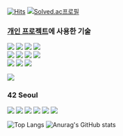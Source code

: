 [![Hits](https://hits.seeyoufarm.com/api/count/incr/badge.svg?url=https%3A%2F%2Fgithub.com%2Feezn%2Fhit-counter&count_bg=%2379C83D&title_bg=%23555555&icon=github.svg&icon_color=%23E7E7E7&title=Github&edge_flat=false)](https://hits.seeyoufarm.com)
[![Solved.ac프로필](http://mazassumnida.wtf/api/mini/generate_badge?boj=pplaneoo)](https://solved.ac/pplaneoo)


### [개인 프로젝트](https://github.com/eezn/spring-mini-todo)에 사용한 기술
<img src="https://img.shields.io/badge/Java-007396?style=flat&logo=java&logoColor=white"> <img src="https://img.shields.io/badge/Spring-6DB33F?style=flat&logo=spring&logoColor=white"> <img src="https://img.shields.io/badge/SpringBoot-6DB33F?style=flat&logo=springboot&logoColor=white"> <img src="https://img.shields.io/badge/JdbcTemplate-4E7C9D?style=flat&logo=jdbctemplate&logoColor=white"> </br>
<img src="https://img.shields.io/badge/H2 Database-1C20F7?style=flat&logo=H2&logoColor=white"> <img src="https://img.shields.io/badge/MariaDB-003545?style=flat&logo=MariaDB&logoColor=white"> <img src="https://img.shields.io/badge/MySQL-4479A1?style=flat&logo=MySQL&logoColor=white"> <img src="https://img.shields.io/badge/Docker-2496ED?style=flat&logo=Docker&logoColor=white"> </br>
<img src="https://img.shields.io/badge/Thymeleaf-005F0F?style=flat&logo=thymeleaf&logoColor=white"> <img src="https://img.shields.io/badge/HTML5-E34F26?style=flat&logo=html5&logoColor=white"> <img src="https://img.shields.io/badge/CSS3-1572B6?style=flat&logo=CSS3&logoColor=white">

<img src="https://img.shields.io/badge/Amazon EC2-232F3E?style=flat&logo=Amazon AWS&logoColor=white"> 
<!-- Docker <img src="https://img.shields.io/badge/Docker-2496ED?style=flat&logo=Docker&logoColor=white"> -->

### 42 Seoul
<img src="https://img.shields.io/badge/Seoul-000000?style=flat&logo=42&logoColor=white"> <img src="https://img.shields.io/badge/Linux-FCC624?style=flat&logo=linux&logoColor=black"> <img src="https://img.shields.io/badge/Bash-4EAA25?style=flat&logo=gnubash&logoColor=white"> <img src="https://img.shields.io/badge/Vim-019733?style=flat&logo=Vim&logoColor=white"> <img src="https://img.shields.io/badge/C-00599C?style=flat"> <img src="https://img.shields.io/badge/CPP-00599C?style=flat">


![Top Langs](https://github-readme-stats.vercel.app/api/top-langs/?username=eezn&layout=compact&hide=objective-c,roff&langs_count=6&hide_title=true&card_width=445)
![Anurag's GitHub stats](https://github-readme-stats.vercel.app/api?username=eezn&show_icons=true)


<!--
Python <img src="https://img.shields.io/badge/Python-3776AB?style=flat&logo=python&logoColor=white"> 
Django <img src="https://img.shields.io/badge/Django-092E20?style=flat&logo=django&logoColor=white">

Tailwind CSS <img src="https://img.shields.io/badge/Tailwind CSS-06B6D4?style=flat&logo=tailwindcss&logoColor=white">

IntelliJ <img src="https://img.shields.io/badge/IntelliJ IDEA-000000?style=flat&logo=intellijidea&logoColor=white">
Visual Studio Code <img src="https://img.shields.io/badge/Visual Studio Code-007ACC?style=flat&logo=visualstudiocode&logoColor=white">

[![mazandi profile](http://mazandi.herokuapp.com/api?handle=pplaneoo&theme=light)](https://github.com/eezn/problem-solving) -
-->
